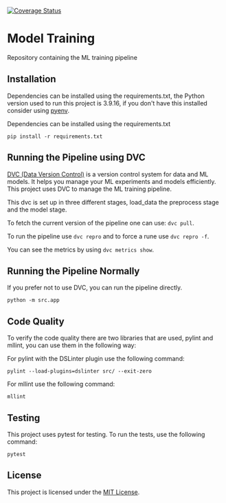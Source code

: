 [![Coverage Status](https://coveralls.io/repos/github/remla23-team11/model-training/badge.svg?branch=main)](https://coveralls.io/github/remla23-team11/model-training?branch=main)

# Model Training
Repository containing the ML training pipeline

## Installation
Dependencies can be installed using the requirements.txt, the Python version used to run this project is 3.9.16, if you don't have this installed consider using [pyenv](https://github.com/pyenv/pyenv).

Dependencies can be installed using the requirements.txt
```shell
pip install -r requirements.txt
```

## Running the Pipeline using DVC
[DVC (Data Version Control)](https://dvc.org/) is a version control system for data and ML models. It helps you manage your ML experiments and models efficiently. This project uses DVC to manage the ML training pipeline.

This dvc is set up in three different stages, load_data the preprocess stage and the model stage. 

To fetch the current version of the pipeline one can use: `dvc pull`.

To run the pipeline use `dvc repro` and to force a rune use `dvc repro -f`.

You can see the metrics by using `dvc metrics show`.

## Running the Pipeline Normally

If you prefer not to use DVC, you can run the pipeline directly.

```shell
python -m src.app
```

## Code Quality
To verify the code quality there are two libraries that are used, pylint and mllint, you can use them in the following way:

For pylint with the DSLinter plugin use the following command:
```shell
pylint --load-plugins=dslinter src/ --exit-zero
```

For mllint use the following command:
```shell
mllint
```

## Testing
This project uses pytest for testing. To run the tests, use the following command:

```shell
pytest
```

## License

This project is licensed under the [MIT License](LICENSE).